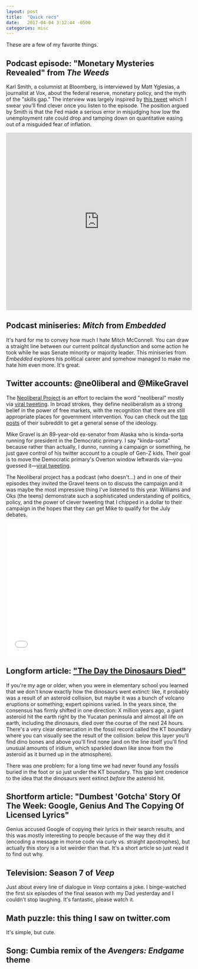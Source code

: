 ```yaml
---
layout: post
title:  "Quick recs"
date:   2017-04-04 3:12:44 -0500
categories: misc
---
```


These are a few of my favorite things.

<!--more-->

## Podcast episode: "Monetary Mysteries Revealed" from *The Weeds*

Karl Smith, a columnist at Bloomberg, is interviewed by Matt Yglesias, a journalist at Vox, about the federal reserve,
monetary policy, and the myth of the "skills gap." The interview was largely inspired by [this tweet](https://twitter.com/karlbykarlsmith/status/1130154612537925633) which I swear you'll find clever once you listen to the episode. The position argued by Smith is that the Fed made a serious error in misjudging how low the unemployment rate could drop and tamping down on quantitative easing out of a misguided fear of inflation.

<iframe frameBorder="0" height="482" scrolling="no" src="https://playlist.megaphone.fm/?p=VMP8285661197"
width="100%"></iframe>


## Podcast miniseries: *Mitch* from *Embedded*

It's hard for me to convey how much I hate Mitch McConnell. You can draw a straight line between our current politcal dysfunction and some action he took while he was Senate minority or majority leader. This miniseries from *Embedded* explores his political career and somehow managed to make me hate him even more. It's great.

## Twitter accounts: @ne0liberal and @MikeGravel

The [Neoliberal Project](https://neoliberalproject.org/) is an effort to reclaim the word "neoliberal" mostly via [viral tweeting](https://twitter.com/ne0liberal). In broad strokes, they define neoliberalism as a strong belief in the power of free markets, with the recognition that there are still appropriate places for government intervention. You can check out the [top posts](https://www.reddit.com/r/neoliberal/top/?t=all) of their subreddit to get a general sense of the ideology.

Mike Gravel is an 89-year-old ex-senator from Alaska who is kinda-sorta running for president in the Democratic primary. I say "kinda-sorta" because rather than actually, I dunno, running a campaign or something, he just gave control of his twitter account to a couple of Gen-Z kids. Their goal is to move the Democratic primary's Overton window leftwards via—you guessed it—[viral tweeting](https://twitter.com/MikeGravel).

The Neoliberal project has a podcast (who doesn't...) and in one of their episodes they invited the Gravel teens on to discuss the campaign and it was maybe the most impressive thing I've listened to this year. Williams and Oks (the teens) demonstrate such a sophisticated understanding of politics, policy, and the power of clever tweeting that I chipped in a dollar to their campaign in the hopes that they can get Mike to qualify for the July debates.

<iframe style="border: none" src="//html5-player.libsyn.com/embed/episode/id/10193552/height/360/theme/custom/thumbnail/yes/direction/backward/render-playlist/no/custom-color/9e2b24/" height="360" width="100%" scrolling="no"  allowfullscreen webkitallowfullscreen mozallowfullscreen oallowfullscreen msallowfullscreen></iframe>



## Longform article: ["The Day the Dinosaurs Died"](https://www.newyorker.com/magazine/2019/04/08/the-day-the-dinosaurs-died)

If you're my age or older, when you were in elementary school you learned that we don't know exactly how the dinosaurs went extinct: like, it probably was a result of an asteroid collision, but maybe it was a bunch of volcano eruptions or something; expert opinions varied. In the years since, the consensus has firmly shifted in one direction: X million years ago, a giant asteroid hit the earth right by the Yucatan peninsula and almost all life on earth, including the dinosaurs, died over the course of the next 24 hours. There's a very clear demarcation in the fossil record called the KT boundary where you can visually see the result of the collision: below this layer you'll find dino bones and above you'll find none (and on the line itself you'll find unusual amounts of iridium, which sparkled down like snow from the asteroid as it burned up in the atmosphere).

There was one problem: for a long time we had never found any fossils buried in the foot or so just under the KT boundary. This gap lent credence to the idea that the dinosaurs went extinct *before* the asteroid hit.

## Shortform article: "Dumbest 'Gotcha' Story Of The Week: Google, Genius And The Copying Of Licensed Lyrics"

Genius accused Google of copying their lyrics in their search results, and this was mostly interesting to people because of the way they did it (encoding a message in morse code via curly vs. straight apostrophes), but actually this story is a lot weirder than that. It's a short article so just read it to find out why.

## Television: Season 7 of *Veep*
Just about every line of dialogue in *Veep* contains a joke. I binge-watched the first six episodes of the final season with my Dad yesterday and I couldn't stop laughing. It's fantastic, please watch it.

## Math puzzle: this thing I saw on twitter.com
<embedded tweet>
It's simple, but cute.

## Song: Cumbia remix of the *Avengers: Endgame* theme
